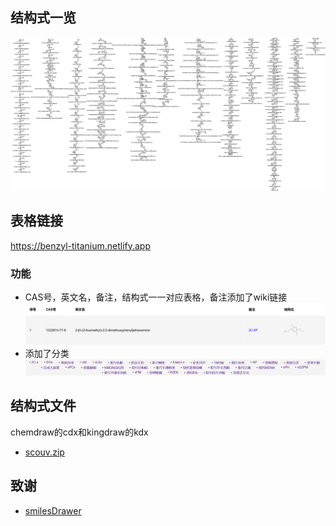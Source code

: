 ## 结构式一览

![scouv](imgs/scouv.jpg)

## 表格链接

https://benzyl-titanium.netlify.app

### 功能

* CAS号，英文名，备注，结构式一一对应表格，备注添加了wiki链接  
![example](imgs/example.png)  
* 添加了分类
![classify](imgs/classify.png)  

## 结构式文件

chemdraw的cdx和kingdraw的kdx

* [scouv.zip](https://github.com/Benzyl-titanium/designdrugs/releases/download/2025.05.12/scouv.zip)

## 致谢

* [smilesDrawer](https://github.com/reymond-group/smilesDrawer)
